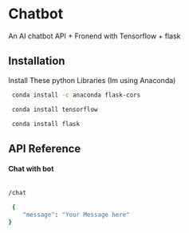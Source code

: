 
# Chatbot

An AI chatbot API + Fronend with Tensorflow + flask




## Installation

Install These python Libraries (Im using Anaconda)

```bash
 conda install -c anaconda flask-cors
```
```bash
 conda install tensorflow
```
```bash
 conda install flask

```

    


 
## API Reference

#### Chat with bot

```bash

/chat

 {
    "message": "Your Message here"
}


```
